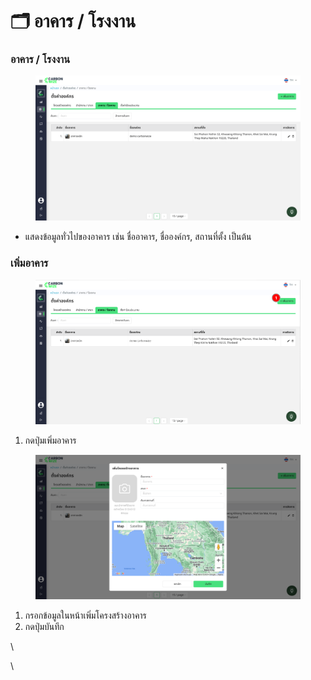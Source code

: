 # 🗂️ อาคาร / โรงงาน

### อาคาร / โรงงาน

<figure><img src="../../.gitbook/assets/image (17).png" alt=""><figcaption></figcaption></figure>

* แสดงข้อมูลทั่วไปของอาคาร เช่น ชื่ออาคาร, ชื่อองค์กร, สถานที่ตั้ง เป็นต้น

### เพิ่มอาคาร

<figure><img src="../../.gitbook/assets/image (18).png" alt=""><figcaption></figcaption></figure>

1. กดปุ่มเพิ่มอาคาร

<figure><img src="../../.gitbook/assets/image (19).png" alt=""><figcaption></figcaption></figure>

1. กรอกข้อมูลในหน้าเพิ่มโครงสร้างอาคาร
2. กดปุ่มบันทึก

\


\
